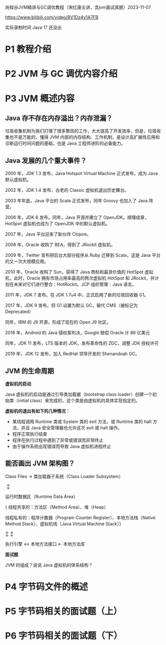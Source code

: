 尚硅谷JVM精讲与GC调优教程（宋红康主讲，含jvm面试真题）2023-11-07

https://www.bilibili.com/video/BV1Dz4y1A7FB

实际录制时间 Java 17 还没出

# P1 教程介绍

# P2 JVM 与 GC 调优内容介绍

# P3 JVM 概述内容

## Java 存不存在内存溢出？内存泄漏？

垃圾收集机制为我们打理了很多繁琐的工作，大大提高了开发效率，但是，垃圾收集也不是万能的，懂得 JVM 内部的内存结构、工作机制，是设计高扩展性应用和诊断运行时间问题的基础，也是 Java 工程师进阶的必备能力。

## Java 发展的几个重大事件？

2000 年，JDK 1.3 发布，Java Hotspot Virtual Machine 正式发布，成为 Java 默认虚拟机。

2002 年，JDK 1.4 发布，古老的 Classic 虚拟机退出历史舞台。

2003 年年底，Java 平台的 Scala 正式发布，同年 Groovy 也加入了 Java 阵营。

2006 年，JDK 6 发布。同年，Java 开源并建立了 OpenJDK。顺理成章，HotSpot 虚拟机也成为了 OpenJDK 中的默认虚拟机。

2007 年，Java 平台迎来了新伙伴 Clojure。

2008 年，Oracle 收购了 BEA，得到了 JRockit 虚拟机。

2009 年，Twitter 宣布把后台大部分程序从 Ruby 迁移到 Scala，这是 Java 平台的又一次大规模应用。

2010 年，Oracle 收购了 Sun，获得了 Java 商标和最具价值的 HotSpot 虚拟机，此时，Oracle 拥有市场占用率最高的两次虚拟机 HotSpot 和 JRockit，并计划在未来对它们进行整合：HotRockit。JCP 组织管理：Java 语言。

2011 年，JDK 7 发布。在 JDK 1.7u4 中，正式启用了新的垃圾回收器 G1。

2017 年，JDK 9 发布。将 G1 设置为默认 GC，替代 CMS（被标记为 Deprecated）

同年，IBM 的 J9 开源，形成了现在的 Open J9 社区。

2018 年，Android 的 Java 侵权案判决，Google 赔偿 Oracle 计 88 亿美元

同年，JDK 11 发布，LTS 版本的 JDK，发布革命性的 ZGC，调整 JDK 授权许可

2019 年，JDK 12 发布，加入 RedHat 领导开发的 Shenandoah GC。

## JVM 的生命周期

**虚拟机的启动**

Java 虚拟机的启动是通过引导类加载器（bootstrap class loader）创建一个初始类（initial class）来完成的，这个类是由虚拟机的具体实现指定的。

**虚拟机的退出有如下的几种情况：**

- 某线程调用 Runtime 类或 System 类的 exit 方法，或 Runtime 类的 halt 方法，并且 Java 安全管理器也允许这次 exit 或 halt 操作。
- 程序正常执行结束
- 程序在执行过程中遇到了异常或错误而异常终止
- 由于操作系统出现错误而导致 Java 虚拟机进程终止

## 能否画出 JVM 架构图？

Class Files → 类加载器子系统（Class Loader Subsystem）

​							↕

运行时数据区（Runtime Data Area）

{ 线程共享的：方法区（Method Area）、堆（Heap）

线程私有的：程序计数器（Program Counter Register）、本地方法栈（Native Method Stack）、虚拟机栈（Java Virtual Machine Stack）}

↕							↕

执行引擎 ↔ 本地方法接口 ← 本地方法库

**面试题**

JVM 的组成？说说 Java 虚拟机的体系结构？

# P4 字节码文件的概述

# P5 字节码相关的面试题（上）

# P6 字节码相关的面试题（下）